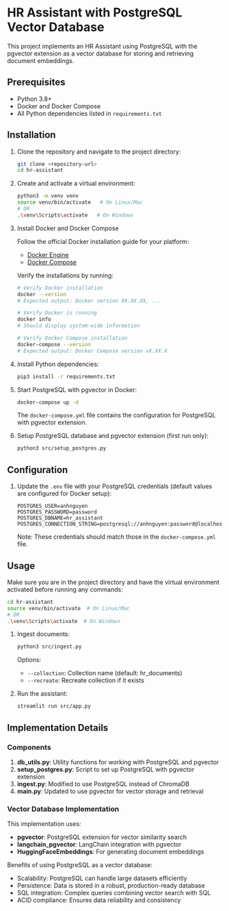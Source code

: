 # HR Assistant with PostgreSQL Vector Database

This project implements an HR Assistant using PostgreSQL with the pgvector extension as a vector database for storing and retrieving document embeddings.

## Prerequisites

- Python 3.8+
- Docker and Docker Compose
- All Python dependencies listed in `requirements.txt`

## Installation

1. Clone the repository and navigate to the project directory:
   ```bash
   git clone <repository-url>
   cd hr-assistant
   ```

2. Create and activate a virtual environment:
   ```bash
   python3 -m venv venv
   source venv/bin/activate   # On Linux/Mac
   # OR
   .\venv\Scripts\activate   # On Windows
   ```

3. Install Docker and Docker Compose
   
   Follow the official Docker installation guide for your platform:
   - [Docker Engine](https://docs.docker.com/engine/install/)
   - [Docker Compose](https://docs.docker.com/compose/install/)
   
   Verify the installations by running:
   ```bash
   # Verify Docker installation
   docker --version
   # Expected output: Docker version XX.XX.XX, ...
   
   # Verify Docker is running
   docker info
   # Should display system-wide information
   
   # Verify Docker Compose installation
   docker-compose --version
   # Expected output: Docker Compose version vX.XX.X
   ```

4. Install Python dependencies:
   ```bash
   pip3 install -r requirements.txt
   ```

5. Start PostgreSQL with pgvector in Docker:
   ```bash
   docker-compose up -d
   ```

   The `docker-compose.yml` file contains the configuration for PostgreSQL with pgvector extension.

6. Setup PostgreSQL database and pgvector extension (first run only):
   ```bash
   python3 src/setup_postgres.py
   ```

## Configuration

1. Update the `.env` file with your PostgreSQL credentials (default values are configured for Docker setup):
   ```
   POSTGRES_USER=anhnguyen
   POSTGRES_PASSWORD=password
   POSTGRES_DBNAME=hr_assistant
   POSTGRES_CONNECTION_STRING=postgresql://anhnguyen:password@localhost:5433/hr_assistant
   ```

   Note: These credentials should match those in the `docker-compose.yml` file.

## Usage

Make sure you are in the project directory and have the virtual environment activated before running any commands:

```bash
cd hr-assistant
source venv/bin/activate  # On Linux/Mac
# OR
.\venv\Scripts\activate  # On Windows
```

1. Ingest documents:
   ```bash
   python3 src/ingest.py
   ```

   Options:
   - `--collection`: Collection name (default: hr_documents)
   - `--recreate`: Recreate collection if it exists

2. Run the assistant:
   ```bash
   streamlit run src/app.py
   ```

## Implementation Details

### Components

1. **db_utils.py**: Utility functions for working with PostgreSQL and pgvector
2. **setup_postgres.py**: Script to set up PostgreSQL with pgvector extension
3. **ingest.py**: Modified to use PostgreSQL instead of ChromaDB
4. **main.py**: Updated to use pgvector for vector storage and retrieval

### Vector Database Implementation

This implementation uses:
- **pgvector**: PostgreSQL extension for vector similarity search
- **langchain_pgvector**: LangChain integration with pgvector
- **HuggingFaceEmbeddings**: For generating document embeddings

Benefits of using PostgreSQL as a vector database:
- Scalability: PostgreSQL can handle large datasets efficiently
- Persistence: Data is stored in a robust, production-ready database
- SQL integration: Complex queries combining vector search with SQL
- ACID compliance: Ensures data reliability and consistency
